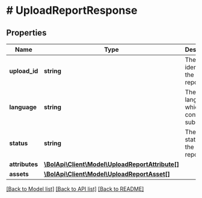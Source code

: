 # # UploadReportResponse

## Properties

Name | Type | Description | Notes
------------ | ------------- | ------------- | -------------
**upload_id** | **string** | The identifier of the upload report. |
**language** | **string** | The language in which content is submitted. |
**status** | **string** | The current status of the upload report. |
**attributes** | [**\BolApi\Client\Model\UploadReportAttribute[]**](UploadReportAttribute.md) |  |
**assets** | [**\BolApi\Client\Model\UploadReportAsset[]**](UploadReportAsset.md) |  | [optional]

[[Back to Model list]](../../README.md#models) [[Back to API list]](../../README.md#endpoints) [[Back to README]](../../README.md)
